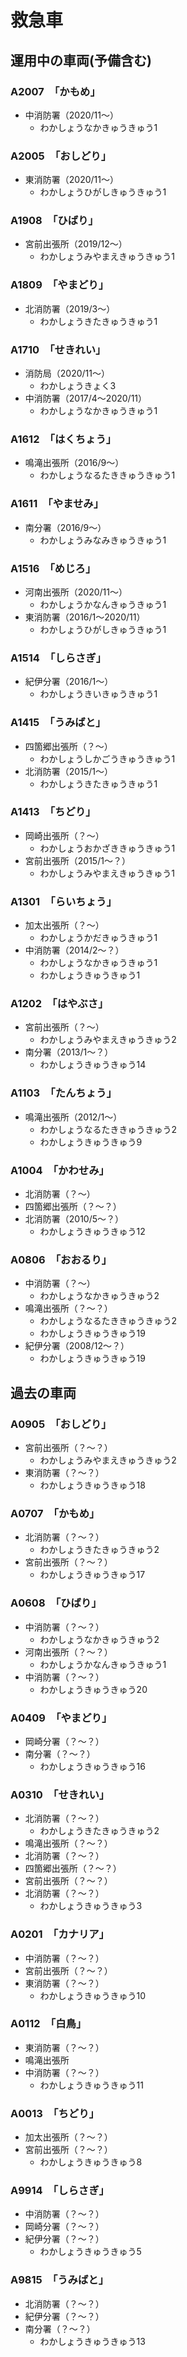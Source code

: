 # 救急車

## 運用中の車両(予備含む)

### A2007　「かもめ」
- 中消防署（2020/11〜）
    - わかしょうなかきゅうきゅう1

### A2005　「おしどり」
- 東消防署（2020/11〜）
    - わかしょうひがしきゅうきゅう1

### A1908　「ひばり」
- 宮前出張所（2019/12〜）
    - わかしょうみやまえきゅうきゅう1

### A1809　「やまどり」
- 北消防署（2019/3〜）
    - わかしょうきたきゅうきゅう1

### A1710　「せきれい」
- 消防局（2020/11〜）
    - わかしょうきょく3
- 中消防署（2017/4〜2020/11）
    - わかしょうなかきゅうきゅう1

### A1612　「はくちょう」
- 鳴滝出張所（2016/9〜）
    - わかしょうなるたききゅうきゅう1

### A1611　「やませみ」
- 南分署（2016/9〜）
    - わかしょうみなみきゅうきゅう1

### A1516　「めじろ」
- 河南出張所（2020/11〜）
    - わかしょうかなんきゅうきゅう1
- 東消防署（2016/1〜2020/11）
    - わかしょうひがしきゅうきゅう1

### A1514　「しらさぎ」
- 紀伊分署（2016/1〜）
    - わかしょうきいきゅうきゅう1

### A1415　「うみばと」
- 四箇郷出張所（？〜）
    - わかしょうしかごうきゅうきゅう1
- 北消防署（2015/1〜）
    - わかしょうきたきゅうきゅう1

### A1413　「ちどり」
- 岡崎出張所（？〜）
    - わかしょうおかざききゅうきゅう1
- 宮前出張所（2015/1〜？）
    - わかしょうみやまえきゅうきゅう1

### A1301　「らいちょう」
- 加太出張所（？〜）
    - わかしょうかだきゅうきゅう1
- 中消防署（2014/2〜？）
    - わかしょうなかきゅうきゅう1
    - わかしょうきゅうきゅう1

### A1202　「はやぶさ」
- 宮前出張所（？〜）
    - わかしょうみやまえきゅうきゅう2
- 南分署（2013/1〜？）
    - わかしょうきゅうきゅう14

### A1103　「たんちょう」
- 鳴滝出張所（2012/1〜）
    - わかしょうなるたききゅうきゅう2
    - わかしょうきゅうきゅう9

### A1004　「かわせみ」
- 北消防署（？〜）
- 四箇郷出張所（？〜？）
- 北消防署（2010/5〜？）
    - わかしょうきゅうきゅう12

### A0806　「おおるり」
- 中消防署（？〜）
    - わかしょうなかきゅうきゅう2
- 鳴滝出張所（？〜？）
    - わかしょうなるたききゅうきゅう2
    - わかしょうきゅうきゅう19
- 紀伊分署（2008/12〜？）
    - わかしょうきゅうきゅう19


## 過去の車両

### A0905　「おしどり」
- 宮前出張所（？〜？）
    - わかしょうみやまえきゅうきゅう2
- 東消防署（？〜？）
    - わかしょうきゅうきゅう18

### A0707　「かもめ」
- 北消防署（？〜？）
    - わかしょうきたきゅうきゅう2
- 宮前出張所（？〜？）
    - わかしょうきゅうきゅう17

### A0608　「ひばり」
- 中消防署（？〜？）
    - わかしょうなかきゅうきゅう2
- 河南出張所（？〜？）
    - わかしょうかなんきゅうきゅう1
- 中消防署（？〜？）
    - わかしょうきゅうきゅう20

### A0409　「やまどり」
- 岡崎分署（？〜？）
- 南分署（？〜？）
    - わかしょうきゅうきゅう16

### A0310　「せきれい」
- 北消防署（？〜？）
    - わかしょうきたきゅうきゅう2
- 鳴滝出張所（？〜？）
- 北消防署（？〜？）
- 四箇郷出張所（？〜？）
- 宮前出張所（？〜？）
- 北消防署（？〜？）
    - わかしょうきゅうきゅう3

### A0201　「カナリア」
- 中消防署（？〜？）
- 宮前出張所（？〜？）
- 東消防署（？〜？）
    - わかしょうきゅうきゅう10

### A0112　「白鳥」
- 東消防署（？〜？）
- 鳴滝出張所
- 中消防署（？〜？）
    - わかしょうきゅうきゅう11

### A0013　「ちどり」
- 加太出張所（？〜？）
- 宮前出張所（？〜？）
    - わかしょうきゅうきゅう8

### A9914　「しらさぎ」
- 中消防署（？〜？）
- 岡崎分署（？〜？）
- 紀伊分署（？〜？）
    - わかしょうきゅうきゅう5

### A9815　「うみばと」
- 北消防署（？〜？）
- 紀伊分署（？〜？）
- 南分署（？〜？）
    - わかしょうきゅうきゅう13